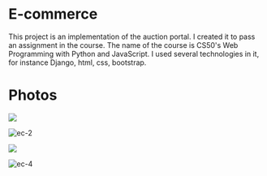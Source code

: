 # E-commerce
This project is an implementation of the auction portal. I created it to pass an assignment in the course. The name of the course is 
CS50's Web Programming with Python and JavaScript. I used several technologies in it, for instance Django, html, css, bootstrap. 


# Photos
![](https://user-images.githubusercontent.com/43954783/98133401-d66c3500-1ebd-11eb-9771-30c7524336ea.JPG)

![ec-2](https://user-images.githubusercontent.com/43954783/98133917-75912c80-1ebe-11eb-8c95-967de7d098b9.JPG)

![](https://user-images.githubusercontent.com/43954783/98133974-8b065680-1ebe-11eb-8fc0-6ce0533253ab.JPG)

![ec-4](https://user-images.githubusercontent.com/43954783/98134080-a8d3bb80-1ebe-11eb-8a7d-439667dc230a.JPG)
